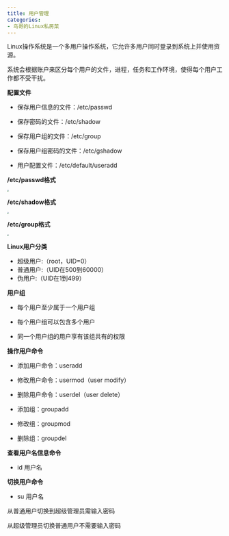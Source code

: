 ```yaml
---
title: 用户管理
categories: 
- 鸟哥的Linux私房菜
---
```


Linux操作系统是一个多用户操作系统，它允许多用户同时登录到系统上并使用资源。

系统会根据账户来区分每个用户的文件，进程，任务和工作环境，使得每个用户工作都不受干扰。

**配置文件**

* 保存用户信息的文件：/etc/passwd

* 保存密码的文件：/etc/shadow

* 保存用户组的文件：/etc/group

* 保存用户组密码的文件：/etc/gshadow

* 用户配置文件：/etc/default/useradd

**/etc/passwd格式**

<img src="https://img-blog.csdnimg.cn/e8b0c3cf3ff044db8535e138f8910f83.png" style="zoom:25%;" />

 **/etc/shadow格式**

<img src="https://img-blog.csdnimg.cn/b2871cfcd1ec482b9e20d111a39a3490.png" style="zoom:25%;" />

 **/etc/group格式**

<img src="https://img-blog.csdnimg.cn/455d865789a04288a167b265d22356e6.png" style="zoom:25%;" />

**Linux用户分类**

- 超级用户:（root，UID=0）
- 普通用户:（UID在500到60000）
- 伪用户:（UID在1到499）

**用户组**

* 每个用户至少属于一个用户组

* 每个用户组可以包含多个用户

* 同一个用户组的用户享有该组共有的权限

**操作用户命令**

* 添加用户命令：useradd

* 修改用户命令：usermod（user modify）

* 删除用户命令：userdel（user delete）

* 添加组：groupadd

* 修改组：groupmod

* 删除组：groupdel

**查看用户名信息命令**

* id 用户名

**切换用户命令**

* su 用户名

从普通用户切换到超级管理员需输入密码 

从超级管理员切换普通用户不需要输入密码